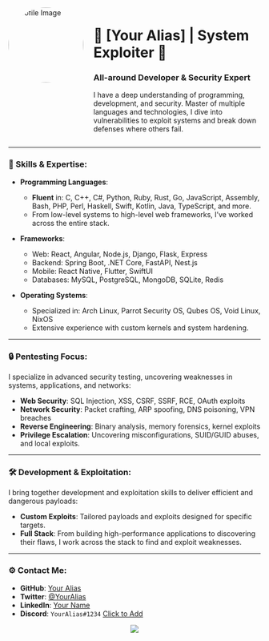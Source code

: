 <div style="display: flex;">
  <div>
    <img src="https://via.placeholder.com/150" alt="Profile Image" style="border-radius: 50%; width: 150px; margin-right: 20px;">
  </div>
  <div>
    <h1>🖤 [Your Alias] | System Exploiter 🖤</h1>
    <h3>All-around Developer & Security Expert</h3>
    <p>
      I have a deep understanding of programming, development, and security. Master of multiple languages and technologies, I dive into vulnerabilities to exploit systems and break down defenses where others fail.
    </p>
  </div>
</div>

---

### 🧠 Skills & Expertise:
- **Programming Languages**: 
  - **Fluent** in: C, C++, C#, Python, Ruby, Rust, Go, JavaScript, Assembly, Bash, PHP, Perl, Haskell, Swift, Kotlin, Java, TypeScript, and more.
  - From low-level systems to high-level web frameworks, I’ve worked across the entire stack.
  
- **Frameworks**: 
  - Web: React, Angular, Node.js, Django, Flask, Express
  - Backend: Spring Boot, .NET Core, FastAPI, Nest.js
  - Mobile: React Native, Flutter, SwiftUI
  - Databases: MySQL, PostgreSQL, MongoDB, SQLite, Redis

- **Operating Systems**:
  - Specialized in: Arch Linux, Parrot Security OS, Qubes OS, Void Linux, NixOS
  - Extensive experience with custom kernels and system hardening.

---

### 🔒 Pentesting Focus:
I specialize in advanced security testing, uncovering weaknesses in systems, applications, and networks:
- **Web Security**: SQL Injection, XSS, CSRF, SSRF, RCE, OAuth exploits
- **Network Security**: Packet crafting, ARP spoofing, DNS poisoning, VPN breaches
- **Reverse Engineering**: Binary analysis, memory forensics, kernel exploits
- **Privilege Escalation**: Uncovering misconfigurations, SUID/GUID abuses, and local exploits.

---

### 🛠 Development & Exploitation:
I bring together development and exploitation skills to deliver efficient and dangerous payloads:
- **Custom Exploits**: Tailored payloads and exploits designed for specific targets.
- **Full Stack**: From building high-performance applications to discovering their flaws, I work across the stack to find and exploit weaknesses.

---

### ⚙️ Contact Me:
- **GitHub**: [Your Alias](https://github.com/yourprofile)
- **Twitter**: [@YourAlias](https://twitter.com/yourprofile)
- **LinkedIn**: [Your Name](https://linkedin.com/in/yourprofile)
- **Discord**: `YourAlias#1234` [Click to Add](https://discord.com/users/YourDiscordID)

<div align="center">
  <img src="https://lanyard-profile-readme.vercel.app/api/123456789123456789?theme=dark&bg=141321&animated=true&hideDiscrim=true&borderRadius=30px&idleMessage=On the hunt...">
</div>
